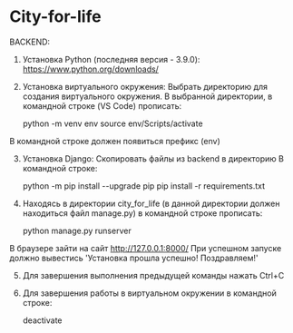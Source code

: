 # City-for-life
BACKEND:

1. Установка Python (последняя версия - 3.9.0): https://www.python.org/downloads/

2. Установка виртуального окружения:
Выбрать директорию для создания виртуального окружения.
В выбранной директории, в командной строке (VS Code) прописать: 

	python -m venv env
	source env/Scripts/activate 

В командной строке должен появиться префикс (env)

3. Установка Django:
Скопировать файлы из backend в директорию
В командной строке:

	python -m pip install --upgrade pip
	pip install -r requirements.txt

4. Находясь в директории city_for_life (в данной директории должен находиться файл manage.py) в командной строке прописать:
	
	python manage.py runserver

В браузере зайти на сайт http://127.0.0.1:8000/
При успешном запуске должно вывестись 'Установка прошла успешно! Поздравляем!'

5. Для завершения выполнения предыдущей команды нажать Ctrl+C

6. Для завершения работы в виртуальном окружении в командной строке:

	deactivate